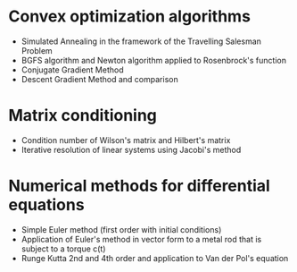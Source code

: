 # Convex optimization algorithms
* Simulated Annealing in the framework of the Travelling Salesman Problem
* BGFS algorithm and Newton algorithm applied to Rosenbrock's function
* Conjugate Gradient Method
* Descent Gradient Method and comparison

# Matrix conditioning

* Condition number of Wilson's matrix and Hilbert's matrix
* Iterative resolution of linear systems using Jacobi's method

# Numerical methods for differential equations

* Simple Euler method (first order with initial conditions)
* Application of Euler's method in vector form to a metal rod that is subject to a torque c(t)
* Runge Kutta 2nd and 4th order and application to Van der Pol's equation
